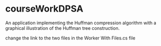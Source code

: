 # courseWorkDPSA

An application implementing the Huffman compression algorithm with a graphical illustration of the Huffman tree construction.

сhange the link to the two files in the Worker With Files.cs file
